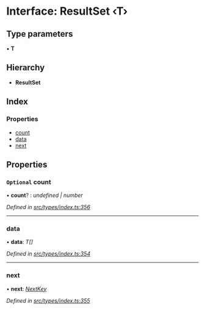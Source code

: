 # Interface: ResultSet ‹**T**›

## Type parameters

▪ **T**

## Hierarchy

* **ResultSet**

## Index

### Properties

* [count](types.resultset.md#optional-count)
* [data](types.resultset.md#data)
* [next](types.resultset.md#next)

## Properties

### `Optional` count

• **count**? : *undefined | number*

*Defined in [src/types/index.ts:356](https://github.com/PolymathNetwork/polymesh-sdk/blob/6d34df1/src/types/index.ts#L356)*

___

###  data

• **data**: *T[]*

*Defined in [src/types/index.ts:354](https://github.com/PolymathNetwork/polymesh-sdk/blob/6d34df1/src/types/index.ts#L354)*

___

###  next

• **next**: *[NextKey](../modules/types.md#nextkey)*

*Defined in [src/types/index.ts:355](https://github.com/PolymathNetwork/polymesh-sdk/blob/6d34df1/src/types/index.ts#L355)*
